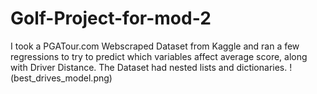 # Golf-Project-for-mod-2
I took a PGATour.com Webscraped Dataset from Kaggle and ran a few regressions to try to predict which variables affect average score, along with Driver Distance. The Dataset had nested lists and dictionaries.
!(best_drives_model.png)
